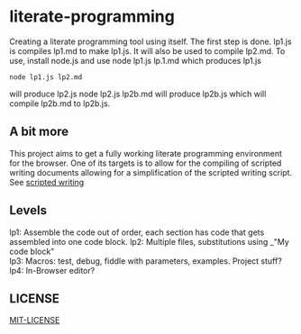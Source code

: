 literate-programming
====================
Creating a literate programming tool using itself. 
The first step is done. lp1.js is compiles lp1.md to make lp1.js. It will also be used to compile lp2.md.
To use, install node.js and use node lp1.js  lp.1.md   which produces lp1.js  
    
    node lp1.js lp2.md   
will produce lp2.js
    node lp2.js lp2b.md
will produce lp2b.js which will compile lp2b.md to lp2b.js. 
## A bit more
This project aims to get a fully working literate programming environment for the browser. 
One of its targets is to allow for the compiling of scripted writing documents allowing for a simplification of the scripted writing script. See [scripted writing](https://github.com/jostylr/scriptedwriting)
## Levels
lp1: Assemble the code out of order, each section has code that gets assembled into one code block.
lp2: Multiple files, substitutions using  _"My code block"  
lp3: Macros: test, debug, fiddle with parameters, examples. Project stuff?
lp4: In-Browser editor? 
## LICENSE
[MIT-LICENSE](https://github.com/jostylr/literate-programming/blob/master/LICENSE-MIT)